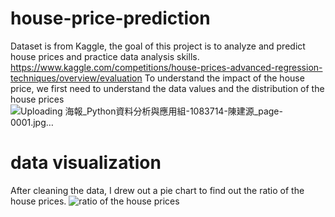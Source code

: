 # house-price-prediction
Dataset is from Kaggle, the goal of this project is to analyze and predict house prices and practice data analysis skills.
https://www.kaggle.com/competitions/house-prices-advanced-regression-techniques/overview/evaluation
To understand the impact of the house price, we first need to understand the data values and the distribution of the house prices![Uploading 海報_Python資料分析與應用組-1083714-陳建源_page-0001.jpg…]()

# data visualization
After cleaning the data, I drew out a pie chart to find out the ratio of the house prices.
![ratio of the house prices](https://github.com/chency0315/house-price-prediction/assets/100465252/792079ad-d865-4c83-bb10-f0da649ea1c7)

